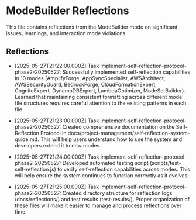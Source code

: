 # ModeBuilder Reflections

This file contains reflections from the ModeBuilder mode on significant issues, learnings, and interaction mode violations.

## Reflections

- [2025-05-27T21:22:00.000Z] Task implement-self-reflection-protocol-phase2-20250527: Successfully implemented self-reflection capabilities in 10 modes (AmplifyForge, AppSyncSpecialist, AWSArchitect, AWSSecurityGuard, BedrockForge, CloudFormationExpert, CognitoExpert, DynamoDBExpert, LambdaOptimizer, ModeSetBuilder). Learned that maintaining consistent formatting across different mode file structures requires careful attention to the existing patterns in each file.

- [2025-05-27T21:23:00.000Z] Task implement-self-reflection-protocol-phase2-20250527: Created comprehensive documentation on the Self-Reflection Protocol in docs/project-management/self-reflection-system-guide.md. This will help users understand how to use the system and developers extend it to new modes.

- [2025-05-27T21:24:00.000Z] Task implement-self-reflection-protocol-phase2-20250527: Developed automated testing script (scripts/test-self-reflection.js) to verify self-reflection capabilities across modes. This will help ensure the system continues to function correctly as it evolves.

- [2025-05-27T21:25:00.000Z] Task implement-self-reflection-protocol-phase2-20250527: Created directory structure for reflection logs (docs/reflections/) and test results (test-results/). Proper organization of these files will make it easier to manage and process reflections over time.